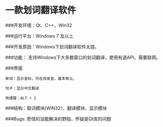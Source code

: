 一款划词翻译软件
==========
###开发环境：Qt、C++，Win32

###运行平台：Windows 7 及以上

###开发原因：Windows下划词翻译软件太搓。
    
###功能：
      支持Windows下大多数窗口的划词翻译，使用有道API，需要联网。

###界面

    单词：显示音标，可在线发音，基本释义。

    句子：显示中文翻译
 
    快捷键：ALT + 2
      
###结构：取词模块(WIN32）、翻译模块、显示模块

###Bugs: 奇怪的没能解决的野指，怀疑是Qt库的问题
